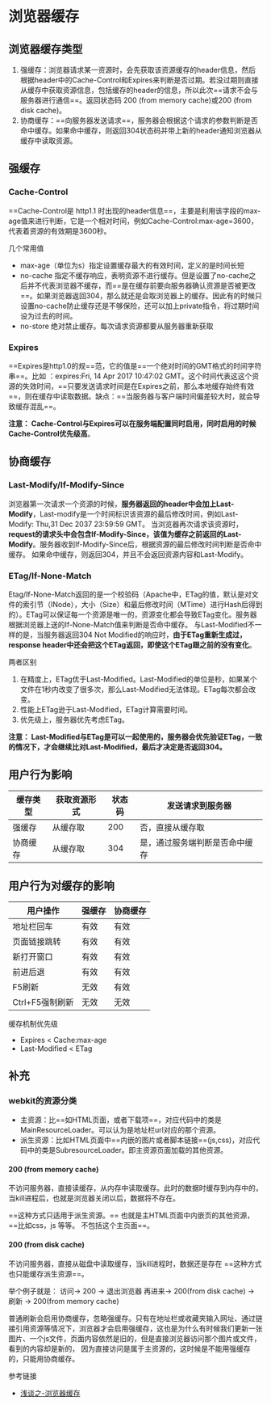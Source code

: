 # 浏览器缓存
## 浏览器缓存类型
1. 强缓存：浏览器请求某一资源时，会先获取该资源缓存的header信息，然后根据header中的Cache-Control和Expires来判断是否过期。若没过期则直接从缓存中获取资源信息，包括缓存的header的信息，所以此次==请求不会与服务器进行通信==。返回状态码 200 (from memory cache)或200 (from disk cache)。
2. 协商缓存：==向服务器发送请求==，服务器会根据这个请求的参数判断是否命中缓存。如果命中缓存，则返回304状态码并带上新的header通知浏览器从缓存中读取资源。


## 强缓存
### Cache-Control
==Cache-Control是 http1.1 时出现的header信息==，主要是利用该字段的max-age值来进行判断，它是一个相对时间，例如Cache-Control:max-age=3600，代表着资源的有效期是3600秒。

几个常用值
- max-age（单位为s）指定设置缓存最大的有效时间，定义的是时间长短
- no-cache 指定不缓存响应，表明资源不进行缓存。但是设置了no-cache之后并不代表浏览器不缓存，而==是在缓存前要向服务器确认资源是否被更改==。如果浏览器返回304，那么就还是会取浏览器上的缓存。因此有的时候只设置no-cache防止缓存还是不够保险，还可以加上private指令，将过期时间设为过去的时间。
- no-store 绝对禁止缓存。每次请求资源都要从服务器重新获取

### Expires
==Expires是http1.0的规==范，它的值是==一个绝对时间的GMT格式的时间字符串==。比如 ：expires:Fri, 14 Apr 2017 10:47:02 GMT。这个时间代表这这个资源的失效时间，==只要发送请求时间是在Expires之前，那么本地缓存始终有效==，则在缓存中读取数据。缺点：==当服务器与客户端时间偏差较大时，就会导致缓存混乱==。

 **注意： Cache-Control与Expires可以在服务端配置同时启用，同时启用的时候Cache-Control优先级高**。

## 协商缓存
### Last-Modify/If-Modify-Since
浏览器第一次请求一个资源的时候，**服务器返回的header中会加上Last-Modify**，Last-modify是一个时间标识该资源的最后修改时间，例如Last-Modify: Thu,31 Dec 2037 23:59:59 GMT。
当浏览器再次请求该资源时，**request的请求头中会包含If-Modify-Since，该值为缓存之前返回的Last-Modify**。服务器收到If-Modify-Since后，根据资源的最后修改时间判断是否命中缓存。
如果命中缓存，则返回304，并且不会返回资源内容和Last-Modify。

### ETag/If-None-Match
Etag/If-None-Match返回的是一个校验码（Apache中，ETag的值，默认是对文件的索引节（INode），大小（Size）和最后修改时间（MTime）进行Hash后得到的）。ETag可以保证每一个资源是唯一的，资源变化都会导致ETag变化。服务器根据浏览器上送的If-None-Match值来判断是否命中缓存。
与Last-Modified不一样的是，当服务器返回304 Not Modified的响应时，**由于ETag重新生成过，response header中还会把这个ETag返回，即使这个ETag跟之前的没有变化**。

两者区别
1. 在精度上，ETag优于Last-Modified。Last-Modified的单位是秒，如果某个文件在1秒内改变了很多次，那么Last-Modified无法体现。ETag每次都会改变。
2. 性能上ETag逊于Last-Modified，ETag计算需要时间。
3. 优先级上，服务器优先考虑ETag。

**注意： Last-Modified与ETag是可以一起使用的，服务器会优先验证ETag，一致的情况下，才会继续比对Last-Modified，最后才决定是否返回304。**


## 用户行为影响

缓存类型| 获取资源形式| 状态码 | 发送请求到服务器
---|---|---|---
强缓存 | 从缓存取| 200 | 否，直接从缓存取
协商缓存 | 从缓存取| 304 | 是，通过服务端判断是否命中缓存

## 用户行为对缓存的影响

用户操作 | 强缓存| 协商缓存
---|---|---
地址栏回车 | 有效| 有效
页面链接跳转 | 有效 | 有效
新打开窗口 | 有效| 有效
前进后退 | 有效 | 有效
F5刷新 | 无效 | 有效
Ctrl+F5强制刷新 | 无效 | 无效

缓存机制优先级
- Expires < Cache:max-age
- Last-Modified < ETag

## 补充
### webkit的资源分类
- 主资源：比==如HTML页面，或者下载项==，对应代码中的类是MainResourceLoader。可以认为是地址栏url对应的那个资源。
- 派生资源：比如HTML页面中==内嵌的图片或者脚本链接==(js,css)，对应代码中的类是SubresourceLoader。即主资源页面加载的其他资源。

#### 200 (from memory cache)
不访问服务器，直接读缓存，从内存中读取缓存。此时的数据时缓存到内存中的，当kill进程后，也就是浏览器关闭以后，数据将不存在。

==这种方式只适用于派生资源。== 也就是主HTML页面中内嵌页的其他资源，==比如css，js 等等。 不包括这个主页面==。
#### 200 (from disk cache)
不访问服务器，直接从磁盘中读取缓存，当kill进程时，数据还是存在
==这种方式也只能缓存派生资源==。

举个例子就是：
访问-> 200 -> 退出浏览器
再进来-> 200(from disk cache) -> 刷新 -> 200(from memory cache)

普通刷新会启用协商缓存，忽略强缓存。只有在地址栏或收藏夹输入网址、通过链接引用资源等情况下，浏览器才会启用强缓存，这也是为什么有时候我们更新一张图片、一个js文件，页面内容依然是旧的，但是直接浏览器访问那个图片或文件，看到的内容却是新的， 因为直接访问是属于主资源的，这时候是不能用强缓存的，只能用协商缓存。

参考链接
- [浅谈之-浏览器缓存](https://kebingzao.com/2018/07/05/browser-cache/)